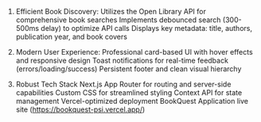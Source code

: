 1. Efficient Book Discovery:
     Utilizes the Open Library API for comprehensive book searches
     Implements debounced search (300-500ms delay) to optimize API calls
     Displays key metadata: title, authors, publication year, and book covers

2. Modern User Experience:
   Professional card-based UI with hover effects and responsive design
   Toast notifications for real-time feedback (errors/loading/success)
   Persistent footer and clean visual hierarchy

3. Robust Tech Stack
   Next.js App Router for routing and server-side capabilities
   Custom CSS for streamlined styling
   Context API for state management
   Vercel-optimized deployment
BookQuest Application live site (https://bookquest-psi.vercel.app/)
